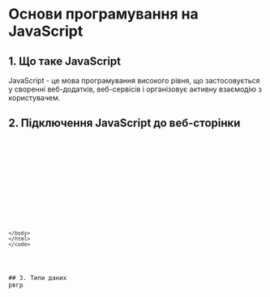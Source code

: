 # Основи програмування на JavaScript
## 1. Що таке JavaScript
JavaScript - це мова програмування високого рівня, що застосовується у своренні веб-додатків, веб-сервісів і організовує активну взаємодію з користувачем.
## 2. Підключення JavaScript до веб-сторінки
<pre>
    <code>
	<!DOCTYPE html>
	<html lang="en">
	<head>
		<meta charset="UTF-8">
		<meta name="viewport" content="width=device-width, initial-scale=1.0">
		<title>Document</title>
	</head>
	<body>

		<script>
			alert("It is webpage!");
		</script>	
	</body>
	</html>
    </code>
</pre>
## 3. Типи даних
рвгр
